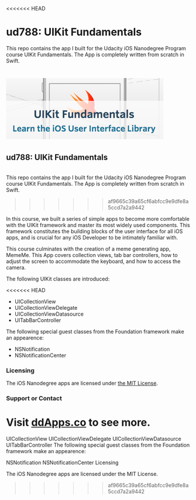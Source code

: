<<<<<<< HEAD
# ud788: UIKit Fundamentals
This repo contains the app I built for the Udacity iOS Nanodegree Program course UIKit Fundamentals. The App is completely written from scratch in Swift.

![](https://raw.githubusercontent.com/duliodenis/ios-nanodegree/master/art/UIKit-Fundamentals-banner.png)
=======
<h2>ud788: UIKit Fundamentals</h2>
<br>
This repo contains the app I built for the Udacity iOS Nanodegree Program course UIKit Fundamentals. The App is completely written from scratch in Swift.


>>>>>>> af9665c39a65cf6abfcc9e9dfe8a5ccd7a2a9442

In this course, we built a series of simple apps to become more comfortable with the UIKit framework and master its most widely used components. This framework constitutes the building blocks of the user interface for all iOS apps, and is crucial for any iOS Developer to be intimately familiar with.

This course culminates with the creation of a meme generating app, MemeMe. This App covers collection views, tab bar controllers, how to adjust the screen to accommodate the keyboard, and how to access the camera.

The following UIKit classes are introduced:

<<<<<<< HEAD
- UICollectionView
- UICollectionViewDelegate
- UICollectionViewDatasource
- UITabBarController

The following special guest classes from the Foundation framework make an appearence:

- NSNotification
- NSNotificationCenter

### Licensing
The iOS Nanodegree apps are licensed under [the MIT License](https://github.com/duliodenis/ios-nanodegree/blob/master/LICENSE).

### Support or Contact
Visit [ddApps.co](http://ddapps.co) to see more.
=======
UICollectionView
UICollectionViewDelegate
UICollectionViewDatasource
UITabBarController
The following special guest classes from the Foundation framework make an appearence:

NSNotification
NSNotificationCenter
Licensing

The iOS Nanodegree apps are licensed under the MIT License.
>>>>>>> af9665c39a65cf6abfcc9e9dfe8a5ccd7a2a9442

